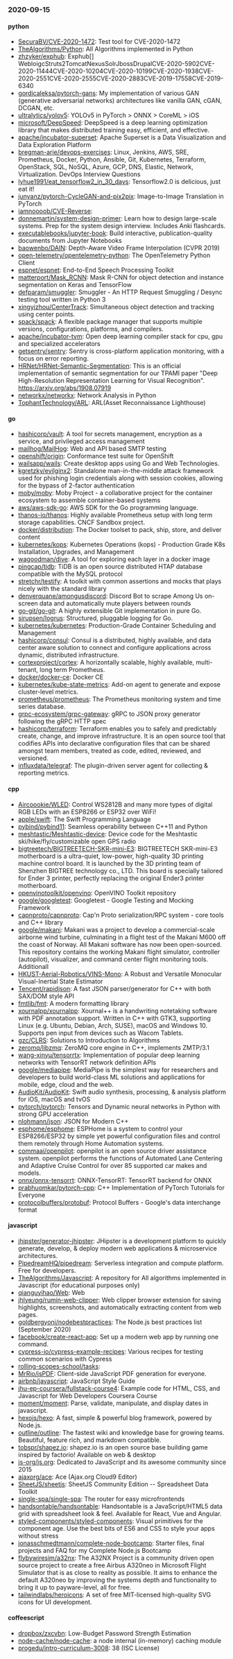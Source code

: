 ### 2020-09-15

#### python
* [SecuraBV/CVE-2020-1472](https://github.com/SecuraBV/CVE-2020-1472): Test tool for CVE-2020-1472
* [TheAlgorithms/Python](https://github.com/TheAlgorithms/Python): All Algorithms implemented in Python
* [zhzyker/exphub](https://github.com/zhzyker/exphub): Exphub[] WebloigcStruts2TomcatNexusSolrJbossDrupalCVE-2020-5902CVE-2020-11444CVE-2020-10204CVE-2020-10199CVE-2020-1938CVE-2020-2551CVE-2020-2555CVE-2020-2883CVE-2019-17558CVE-2019-6340
* [gordicaleksa/pytorch-gans](https://github.com/gordicaleksa/pytorch-gans): My implementation of various GAN (generative adversarial networks) architectures like vanilla GAN, cGAN, DCGAN, etc.
* [ultralytics/yolov5](https://github.com/ultralytics/yolov5): YOLOv5 in PyTorch > ONNX > CoreML > iOS
* [microsoft/DeepSpeed](https://github.com/microsoft/DeepSpeed): DeepSpeed is a deep learning optimization library that makes distributed training easy, efficient, and effective.
* [apache/incubator-superset](https://github.com/apache/incubator-superset): Apache Superset is a Data Visualization and Data Exploration Platform
* [bregman-arie/devops-exercises](https://github.com/bregman-arie/devops-exercises): Linux, Jenkins, AWS, SRE, Prometheus, Docker, Python, Ansible, Git, Kubernetes, Terraform, OpenStack, SQL, NoSQL, Azure, GCP, DNS, Elastic, Network, Virtualization. DevOps Interview Questions
* [lyhue1991/eat_tensorflow2_in_30_days](https://github.com/lyhue1991/eat_tensorflow2_in_30_days): Tensorflow2.0  is delicious, just eat it! 
* [junyanz/pytorch-CycleGAN-and-pix2pix](https://github.com/junyanz/pytorch-CycleGAN-and-pix2pix): Image-to-Image Translation in PyTorch
* [iamnoooob/CVE-Reverse](https://github.com/iamnoooob/CVE-Reverse): 
* [donnemartin/system-design-primer](https://github.com/donnemartin/system-design-primer): Learn how to design large-scale systems. Prep for the system design interview. Includes Anki flashcards.
* [executablebooks/jupyter-book](https://github.com/executablebooks/jupyter-book): Build interactive, publication-quality documents from Jupyter Notebooks
* [baowenbo/DAIN](https://github.com/baowenbo/DAIN): Depth-Aware Video Frame Interpolation (CVPR 2019)
* [open-telemetry/opentelemetry-python](https://github.com/open-telemetry/opentelemetry-python): The OpenTelemetry Python Client
* [espnet/espnet](https://github.com/espnet/espnet): End-to-End Speech Processing Toolkit
* [matterport/Mask_RCNN](https://github.com/matterport/Mask_RCNN): Mask R-CNN for object detection and instance segmentation on Keras and TensorFlow
* [defparam/smuggler](https://github.com/defparam/smuggler): Smuggler - An HTTP Request Smuggling / Desync testing tool written in Python 3
* [xingyizhou/CenterTrack](https://github.com/xingyizhou/CenterTrack): Simultaneous object detection and tracking using center points.
* [spack/spack](https://github.com/spack/spack): A flexible package manager that supports multiple versions, configurations, platforms, and compilers.
* [apache/incubator-tvm](https://github.com/apache/incubator-tvm): Open deep learning compiler stack for cpu, gpu and specialized accelerators
* [getsentry/sentry](https://github.com/getsentry/sentry): Sentry is cross-platform application monitoring, with a focus on error reporting.
* [HRNet/HRNet-Semantic-Segmentation](https://github.com/HRNet/HRNet-Semantic-Segmentation): This is an official implementation of semantic segmentation for our TPAMI paper "Deep High-Resolution Representation Learning for Visual Recognition". https://arxiv.org/abs/1908.07919
* [networkx/networkx](https://github.com/networkx/networkx): Network Analysis in Python
* [TophantTechnology/ARL](https://github.com/TophantTechnology/ARL): ARL(Asset Reconnaissance Lighthouse) 

#### go
* [hashicorp/vault](https://github.com/hashicorp/vault): A tool for secrets management, encryption as a service, and privileged access management
* [mailhog/MailHog](https://github.com/mailhog/MailHog): Web and API based SMTP testing
* [openshift/origin](https://github.com/openshift/origin): Conformance test suite for OpenShift
* [wailsapp/wails](https://github.com/wailsapp/wails): Create desktop apps using Go and Web Technologies.
* [kgretzky/evilginx2](https://github.com/kgretzky/evilginx2): Standalone man-in-the-middle attack framework used for phishing login credentials along with session cookies, allowing for the bypass of 2-factor authentication
* [moby/moby](https://github.com/moby/moby): Moby Project - a collaborative project for the container ecosystem to assemble container-based systems
* [aws/aws-sdk-go](https://github.com/aws/aws-sdk-go): AWS SDK for the Go programming language.
* [thanos-io/thanos](https://github.com/thanos-io/thanos): Highly available Prometheus setup with long term storage capabilities. CNCF Sandbox project.
* [docker/distribution](https://github.com/docker/distribution): The Docker toolset to pack, ship, store, and deliver content
* [kubernetes/kops](https://github.com/kubernetes/kops): Kubernetes Operations (kops) - Production Grade K8s Installation, Upgrades, and Management
* [wagoodman/dive](https://github.com/wagoodman/dive): A tool for exploring each layer in a docker image
* [pingcap/tidb](https://github.com/pingcap/tidb): TiDB is an open source distributed HTAP database compatible with the MySQL protocol
* [stretchr/testify](https://github.com/stretchr/testify): A toolkit with common assertions and mocks that plays nicely with the standard library
* [denverquane/amongusdiscord](https://github.com/denverquane/amongusdiscord): Discord Bot to scrape Among Us on-screen data and automatically mute players between rounds
* [go-git/go-git](https://github.com/go-git/go-git): A highly extensible Git implementation in pure Go.
* [sirupsen/logrus](https://github.com/sirupsen/logrus): Structured, pluggable logging for Go.
* [kubernetes/kubernetes](https://github.com/kubernetes/kubernetes): Production-Grade Container Scheduling and Management
* [hashicorp/consul](https://github.com/hashicorp/consul): Consul is a distributed, highly available, and data center aware solution to connect and configure applications across dynamic, distributed infrastructure.
* [cortexproject/cortex](https://github.com/cortexproject/cortex): A horizontally scalable, highly available, multi-tenant, long term Prometheus.
* [docker/docker-ce](https://github.com/docker/docker-ce): Docker CE
* [kubernetes/kube-state-metrics](https://github.com/kubernetes/kube-state-metrics): Add-on agent to generate and expose cluster-level metrics.
* [prometheus/prometheus](https://github.com/prometheus/prometheus): The Prometheus monitoring system and time series database.
* [grpc-ecosystem/grpc-gateway](https://github.com/grpc-ecosystem/grpc-gateway): gRPC to JSON proxy generator following the gRPC HTTP spec
* [hashicorp/terraform](https://github.com/hashicorp/terraform): Terraform enables you to safely and predictably create, change, and improve infrastructure. It is an open source tool that codifies APIs into declarative configuration files that can be shared amongst team members, treated as code, edited, reviewed, and versioned.
* [influxdata/telegraf](https://github.com/influxdata/telegraf): The plugin-driven server agent for collecting & reporting metrics.

#### cpp
* [Aircoookie/WLED](https://github.com/Aircoookie/WLED): Control WS2812B and many more types of digital RGB LEDs with an ESP8266 or ESP32 over WiFi!
* [apple/swift](https://github.com/apple/swift): The Swift Programming Language
* [pybind/pybind11](https://github.com/pybind/pybind11): Seamless operability between C++11 and Python
* [meshtastic/Meshtastic-device](https://github.com/meshtastic/Meshtastic-device): Device code for the Meshtastic ski/hike/fly/customizable open GPS radio
* [bigtreetech/BIGTREETECH-SKR-mini-E3](https://github.com/bigtreetech/BIGTREETECH-SKR-mini-E3): BIGTREETECH SKR-mini-E3 motherboard is a ultra-quiet, low-power, high-quality 3D printing machine control board. It is launched by the 3D printing team of Shenzhen BIGTREE technology co., LTD. This board is specially tailored for Ender 3 printer, perfectly replacing the original Ender3 printer motherboard.
* [openvinotoolkit/openvino](https://github.com/openvinotoolkit/openvino): OpenVINO Toolkit repository
* [google/googletest](https://github.com/google/googletest): Googletest - Google Testing and Mocking Framework
* [capnproto/capnproto](https://github.com/capnproto/capnproto): Cap'n Proto serialization/RPC system - core tools and C++ library
* [google/makani](https://github.com/google/makani): Makani was a project to develop a commercial-scale airborne wind turbine, culminating in a flight test of the Makani M600 off the coast of Norway. All Makani software has now been open-sourced. This repository contains the working Makani flight simulator, controller (autopilot), visualizer, and command center flight monitoring tools. Additionall
* [HKUST-Aerial-Robotics/VINS-Mono](https://github.com/HKUST-Aerial-Robotics/VINS-Mono): A Robust and Versatile Monocular Visual-Inertial State Estimator
* [Tencent/rapidjson](https://github.com/Tencent/rapidjson): A fast JSON parser/generator for C++ with both SAX/DOM style API
* [fmtlib/fmt](https://github.com/fmtlib/fmt): A modern formatting library
* [xournalpp/xournalpp](https://github.com/xournalpp/xournalpp): Xournal++ is a handwriting notetaking software with PDF annotation support. Written in C++ with GTK3, supporting Linux (e.g. Ubuntu, Debian, Arch, SUSE), macOS and Windows 10. Supports pen input from devices such as Wacom Tablets.
* [gzc/CLRS](https://github.com/gzc/CLRS): Solutions to Introduction to Algorithms
* [zeromq/libzmq](https://github.com/zeromq/libzmq): ZeroMQ core engine in C++, implements ZMTP/3.1
* [wang-xinyu/tensorrtx](https://github.com/wang-xinyu/tensorrtx): Implementation of popular deep learning networks with TensorRT network definition APIs
* [google/mediapipe](https://github.com/google/mediapipe): MediaPipe is the simplest way for researchers and developers to build world-class ML solutions and applications for mobile, edge, cloud and the web.
* [AudioKit/AudioKit](https://github.com/AudioKit/AudioKit): Swift audio synthesis, processing, & analysis platform for iOS, macOS and tvOS
* [pytorch/pytorch](https://github.com/pytorch/pytorch): Tensors and Dynamic neural networks in Python with strong GPU acceleration
* [nlohmann/json](https://github.com/nlohmann/json): JSON for Modern C++
* [esphome/esphome](https://github.com/esphome/esphome): ESPHome is a system to control your ESP8266/ESP32 by simple yet powerful configuration files and control them remotely through Home Automation systems.
* [commaai/openpilot](https://github.com/commaai/openpilot): openpilot is an open source driver assistance system. openpilot performs the functions of Automated Lane Centering and Adaptive Cruise Control for over 85 supported car makes and models.
* [onnx/onnx-tensorrt](https://github.com/onnx/onnx-tensorrt): ONNX-TensorRT: TensorRT backend for ONNX
* [prabhuomkar/pytorch-cpp](https://github.com/prabhuomkar/pytorch-cpp): C++ Implementation of PyTorch Tutorials for Everyone
* [protocolbuffers/protobuf](https://github.com/protocolbuffers/protobuf): Protocol Buffers - Google's data interchange format

#### javascript
* [jhipster/generator-jhipster](https://github.com/jhipster/generator-jhipster): JHipster is a development platform to quickly generate, develop, & deploy modern web applications & microservice architectures.
* [PipedreamHQ/pipedream](https://github.com/PipedreamHQ/pipedream): Serverless integration and compute platform. Free for developers.
* [TheAlgorithms/Javascript](https://github.com/TheAlgorithms/Javascript): A repository for All algorithms implemented in Javascript (for educational purposes only)
* [qianguyihao/Web](https://github.com/qianguyihao/Web): Web
* [jhlyeung/rumin-web-clipper](https://github.com/jhlyeung/rumin-web-clipper): Web clipper browser extension for saving highlights, screenshots, and automatically extracting content from web pages.
* [goldbergyoni/nodebestpractices](https://github.com/goldbergyoni/nodebestpractices):  The Node.js best practices list (September 2020)
* [facebook/create-react-app](https://github.com/facebook/create-react-app): Set up a modern web app by running one command.
* [cypress-io/cypress-example-recipes](https://github.com/cypress-io/cypress-example-recipes): Various recipes for testing common scenarios with Cypress
* [rolling-scopes-school/tasks](https://github.com/rolling-scopes-school/tasks): 
* [MrRio/jsPDF](https://github.com/MrRio/jsPDF): Client-side JavaScript PDF generation for everyone.
* [airbnb/javascript](https://github.com/airbnb/javascript): JavaScript Style Guide
* [jhu-ep-coursera/fullstack-course4](https://github.com/jhu-ep-coursera/fullstack-course4): Example code for HTML, CSS, and Javascript for Web Developers Coursera Course
* [moment/moment](https://github.com/moment/moment): Parse, validate, manipulate, and display dates in javascript.
* [hexojs/hexo](https://github.com/hexojs/hexo): A fast, simple & powerful blog framework, powered by Node.js.
* [outline/outline](https://github.com/outline/outline): The fastest wiki and knowledge base for growing teams. Beautiful, feature rich, and markdown compatible.
* [tobspr/shapez.io](https://github.com/tobspr/shapez.io): shapez.io is an open source base building game inspired by factorio! Available on web & desktop
* [js-org/js.org](https://github.com/js-org/js.org): Dedicated to JavaScript and its awesome community since 2015
* [ajaxorg/ace](https://github.com/ajaxorg/ace): Ace (Ajax.org Cloud9 Editor)
* [SheetJS/sheetjs](https://github.com/SheetJS/sheetjs):  SheetJS Community Edition -- Spreadsheet Data Toolkit
* [single-spa/single-spa](https://github.com/single-spa/single-spa): The router for easy microfrontends
* [handsontable/handsontable](https://github.com/handsontable/handsontable): Handsontable is a JavaScript/HTML5 data grid with spreadsheet look & feel. Available for React, Vue and Angular.
* [styled-components/styled-components](https://github.com/styled-components/styled-components): Visual primitives for the component age. Use the best bits of ES6 and CSS to style your apps without stress 
* [jonasschmedtmann/complete-node-bootcamp](https://github.com/jonasschmedtmann/complete-node-bootcamp): Starter files, final projects and FAQ for my Complete Node.js Bootcamp
* [flybywiresim/a32nx](https://github.com/flybywiresim/a32nx): The A32NX Project is a community driven open source project to create a free Airbus A320neo in Microsoft Flight Simulator that is as close to reality as possible. It aims to enhance the default A320neo by improving the systems depth and functionality to bring it up to payware-level, all for free.
* [tailwindlabs/heroicons](https://github.com/tailwindlabs/heroicons): A set of free MIT-licensed high-quality SVG icons for UI development.

#### coffeescript
* [dropbox/zxcvbn](https://github.com/dropbox/zxcvbn): Low-Budget Password Strength Estimation
* [node-cache/node-cache](https://github.com/node-cache/node-cache): a node internal (in-memory) caching module
* [progedu/intro-curriculum-3008](https://github.com/progedu/intro-curriculum-3008): 38 (ISC License)
